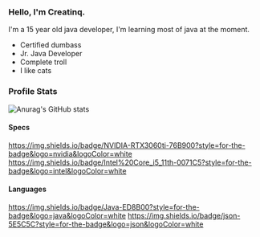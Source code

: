 ### Hello, I'm Creatinq.

I'm a 15 year old java developer, I'm learning most of java at the moment.
- Certified dumbass
- Jr. Java Developer
- Complete troll
- I like cats

### Profile Stats

![Anurag's GitHub stats](https://github-readme-stats.vercel.app/api?username=Creatinq&show_icons=true&theme=graywhite)

#### Specs

https://img.shields.io/badge/NVIDIA-RTX3060ti-76B900?style=for-the-badge&logo=nvidia&logoColor=white https://img.shields.io/badge/Intel%20Core_i5_11th-0071C5?style=for-the-badge&logo=intel&logoColor=white 

#### Languages

https://img.shields.io/badge/Java-ED8B00?style=for-the-badge&logo=java&logoColor=white https://img.shields.io/badge/json-5E5C5C?style=for-the-badge&logo=json&logoColor=white

